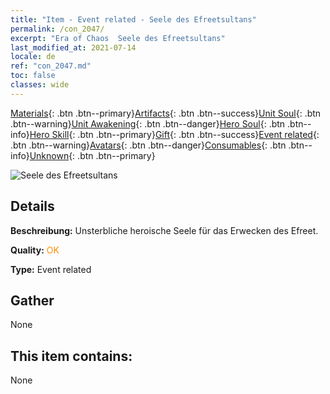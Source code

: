 ```yaml
---
title: "Item - Event related - Seele des Efreetsultans"
permalink: /con_2047/
excerpt: "Era of Chaos  Seele des Efreetsultans"
last_modified_at: 2021-07-14
locale: de
ref: "con_2047.md"
toc: false
classes: wide
---
```

 [Materials](/ItemsDE/){: .btn .btn--primary}[Artifacts](/ItemsDE/Artifacts/){: .btn .btn--success}[Unit Soul](/ItemsDE/UnitSoul/){: .btn .btn--warning}[Unit Awakening](/ItemsDE/UnitAwakening/){: .btn .btn--danger}[Hero Soul](/ItemsDE/HeroSoul/){: .btn .btn--info}[Hero Skill](/ItemsDE/HeroSkill/){: .btn .btn--primary}[Gift](/ItemsDE/Gift/){: .btn .btn--success}[Event related](/ItemsDE/Events/){: .btn .btn--warning}[Avatars](/ItemsDE/Avatars/){: .btn .btn--danger}[Consumables](/ItemsDE/Consumables/){: .btn .btn--info}[Unknown](/ItemsDE/Unknown/){: .btn .btn--primary}

 ![Seele des Efreetsultans](/images/t/juexing_506.png)

## Details
 **Beschreibung:** Unsterbliche heroische Seele für das Erwecken des Efreet.

 **Quality:** <span style="color: #FF8C00">OK</span>

 **Type:** Event related

## Gather

  None

## This item contains:

  None

